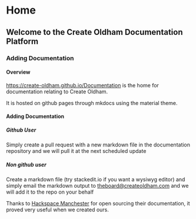 # Home

## Welcome to the Create Oldham Documentation Platform

###  Adding Documentation

#### Overview 
<https://create-oldham.github.io/Documentation> is the home for documentation relating to Create Oldham.

It is hosted on github pages through mkdocs using the material theme.

#### Adding Documentation 

##### Github User

Simply create a pull request with a new markdown file in the documentation repository and we will pull it at the next scheduled update

##### Non github user 

Create a markdown file (try stackedit.io if you want  a wysiwyg editor) and simply email the markdown output to theboard@createoldham.com and we will add it to the repo on your behalf

Thanks to [Hackspace Manchester](https://www.hacman.org.uk/) for open sourcing their documentation, it proved very useful when we created ours.